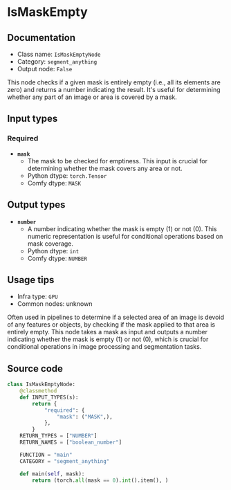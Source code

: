 # IsMaskEmpty
## Documentation
- Class name: `IsMaskEmptyNode`
- Category: `segment_anything`
- Output node: `False`

This node checks if a given mask is entirely empty (i.e., all its elements are zero) and returns a number indicating the result. It's useful for determining whether any part of an image or area is covered by a mask.
## Input types
### Required
- **`mask`**
    - The mask to be checked for emptiness. This input is crucial for determining whether the mask covers any area or not.
    - Python dtype: `torch.Tensor`
    - Comfy dtype: `MASK`
## Output types
- **`number`**
    - A number indicating whether the mask is empty (1) or not (0). This numeric representation is useful for conditional operations based on mask coverage.
    - Python dtype: `int`
    - Comfy dtype: `NUMBER`
## Usage tips
- Infra type: `GPU`
- Common nodes: unknown

Often used in pipelines to determine if a selected area of an image is devoid of any features or objects, by checking if the mask applied to that area is entirely empty. This node takes a mask as input and outputs a number indicating whether the mask is empty (1) or not (0), which is crucial for conditional operations in image processing and segmentation tasks.
## Source code
```python
class IsMaskEmptyNode:
    @classmethod
    def INPUT_TYPES(s):
        return {
            "required": {
                "mask": ("MASK",),
            },
        }
    RETURN_TYPES = ["NUMBER"]
    RETURN_NAMES = ["boolean_number"]

    FUNCTION = "main"
    CATEGORY = "segment_anything"

    def main(self, mask):
        return (torch.all(mask == 0).int().item(), )

```
